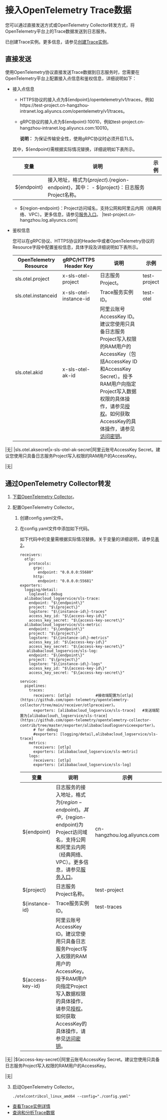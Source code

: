 # 接入OpenTelemetry Trace数据

您可以通过直接发送方式或OpenTelemetry Collector转发方式，将OpenTelemetry平台上的Trace数据发送到日志服务。

已创建Trace实例。更多信息，请参见[创建Trace实例]()。

## 直接发送

使用OpenTelemetry协议直接发送Trace数据到日志服务时，您需要在OpenTelemetry平台上配置接入点信息和鉴权信息，详细说明如下：

-   接入点信息

    -   HTTPS协议的接入点为$\{endpoint\}/opentelemetry/v1/traces，例如https://test-project.cn-hangzhou-intranet.log.aliyuncs.com/opentelemetry/v1/traces。
    -   gRPC协议的接入点为$\{endpoint\}:10010，例如test-project.cn-hangzhou-intranet.log.aliyuncs.com:10010。

        **说明：** 为保证传输安全性，使用gRPC协议时必须开启TLS。

    其中，$\{endpoint\}需根据实际情况替换，详细说明如下表所示。

    |变量|说明|示例|
    |--|--|--|
    |$\{endpoint\}|接入地址，格式为$\{project\}.$\{region-endpoint\}，其中：    -   $\{project\}：日志服务Project名称。
    -   $\{region-endpoint\}：Project访问域名，支持公网和阿里云内网（经典网络、VPC）。更多信息，请参见[服务入口](/intl.zh-CN/开发指南/API参考/服务入口.md)。
|test-project.cn-hangzhou.log.aliyuncs.com|

-   鉴权信息

    您可以在gRPC协议、HTTPS协议的Header中或者OpenTelemetry协议的Resource字段中配置鉴权信息，具体字段及详细说明如下表所示。

    |OpenTelemetry Resource|gRPC/HTTPS Header Key|说明|示例|
    |----------------------|---------------------|--|--|
    |sls.otel.project|x-sls-otel-project|日志服务Project。|test-project|
    |sls.otel.instanceid|x-sls-otel-instance-id|Trace服务实例ID。|test-otel|
    |sls.otel.akid|x-sls-otel-ak-id|阿里云账号AccessKey ID。建议您使用只具备日志服务Project写入权限的RAM用户的AccessKey（包括AccessKey ID和AccessKey Secret）。授予RAM用户向指定Project写入数据权限的具体操作，请参见[授权](/intl.zh-CN/开发指南/访问控制RAM/RAM自定义授权场景.md)。如何获取AccessKey的具体操作，请参见[访问密钥](/intl.zh-CN/开发指南/API参考/访问密钥.md)。

|无|
    |sls.otel.aksecret|x-sls-otel-ak-secret|阿里云账号AccessKey Secret。建议您使用只具备日志服务Project写入权限的RAM用户的AccessKey。

|无|


## 通过OpenTelemetry Collector转发

1.  [下载OpenTelemetry Collector](https://github.com/open-telemetry/opentelemetry-collector-contrib/releases)。

2.  配置OpenTelemetry Collector。

    1.  创建config.yaml文件。
    2.  在config.yaml文件中添加如下代码。

        如下代码中的变量需根据实际情况替换。关于变量的详细说明，请参见[表 2](#table_wzj_90p_dvw)。

        ```
        receivers:
          otlp:
            protocols:
              grpc:
                endpoint: "0.0.0.0:55680"
              http:
                endpoint: "0.0.0.0:55681"
        exporters:
          logging/detail:
            loglevel: debug
          alibabacloud_logservice/sls-trace:
            endpoint: "$\{endpoint\}"
            project: "$\{project\}"
            logstore: "$\{instance-id\}-traces"
            access_key_id: "$\{access-key-id\}"
            access_key_secret: "$\{access-key-secret\}"
          alibabacloud_logservice/sls-metric:
            endpoint: "$\{endpoint\}"
            project: "$\{project\}"
            logstore: "$\{instance-id\}-metrics"
            access_key_id: "$\{access-key-id\}"
            access_key_secret: "$\{access-key-secret\}"
           alibabacloud_logservice/sls-log:
            endpoint: "$\{endpoint\}"
            project: "$\{project\}"
            logstore: "$\{instance-id\}-logs"
            access_key_id: "$\{access-key-id\}"
            access_key_secret: "$\{access-key-secret\}"
        
        service:
          pipelines:
            traces:
              receivers: [otlp]           #接收端配置为[otlp](https://github.com/open-telemetry/opentelemetry-collector/tree/main/receiver/otlpreceiver)。
              exporters: [alibabacloud_logservice/sls-trace]   #发送端配置为[alibabacloud\_logservice/sls-trace](https://github.com/open-telemetry/opentelemetry-collector-contrib/tree/master/exporter/alibabacloudlogserviceexporter)。
              # for debug
              #exporters: [logging/detail,alibabacloud_logservice/sls-trace]
            metrics:
              receivers: [otlp]
              exporters: [alibabacloud_logservice/sls-metric]
            logs:
              receivers: [otlp]
              exporters: [alibabacloud_logservice/sls-log]
        ```

        |变量|说明|示例|
        |--|--|--|
        |$\{endpoint\}|日志服务的接入地址，格式为$\{region-endpoint\}。其中，$\{region-endpoint\}为Project访问域名，支持公网和阿里云内网（经典网络、VPC）。更多信息，请参见[服务入口](/intl.zh-CN/开发指南/API参考/服务入口.md)。|cn-hangzhou.log.aliyuncs.com|
        |$\{project\}|日志服务Project名称。|test-project|
        |$\{instance-id\}|Trace服务实例ID。|test-traces|
        |$\{access-key-id\}|阿里云账号AccessKey ID。建议您使用只具备日志服务Project写入权限的RAM用户的AccessKey。授予RAM用户向指定Project写入数据权限的具体操作，请参见[授权](/intl.zh-CN/开发指南/访问控制RAM/RAM自定义授权场景.md)。如何获取AccessKey的具体操作，请参见[访问密钥](/intl.zh-CN/开发指南/API参考/访问密钥.md)。

|无|
        |$\{access-key-secret\}|阿里云账号AccessKey Secret。建议您使用只具备日志服务Project写入权限的RAM用户的AccessKey。

|无|

3.  启动OpenTelemetry Collector。

    ```
    ./otelcontribcol_linux_amd64 --config="./config.yaml"
    ```


-   [查看Trace实例详情]()
-   [查询和分析Trace数据]()

